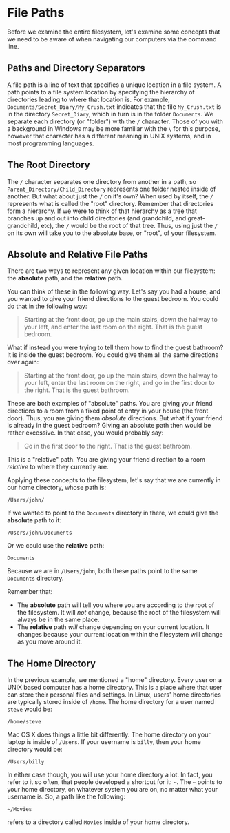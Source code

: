 # File Paths

Before we examine the entire filesystem, let's examine some concepts that we need to be aware of when navigating our computers via the command line.

## Paths and Directory Separators

A file path is a line of text that specifies a unique location in a file system. A path points to a file system location by specifying the hierarchy of directories leading to where that location is. For example, `Documents/Secret_Diary/My_Crush.txt` indicates that the file `My_Crush.txt` is in the directory `Secret_Diary`, which in turn is in the folder `Documents`. We separate each directory (or "folder") with the `/` character. Those of you with a background in Windows may be more familiar with the `\` for this purpose, however that character has a different meaning in UNIX systems, and in most programming languages.

## The Root Directory

The `/` character separates one directory from another in a path, so `Parent_Directory/Child_Directory` represents one folder nested inside of another. But what about just the `/` on it's own? When used by itself, the `/` represents what is called the "root" directory. Remember that directories form a hierarchy. If we were to think of that hierarchy as a tree that branches up and out into child directories (and grandchild, and great-grandchild, etc), the `/` would be the root of that tree. Thus, using just the `/` on its own will take you to the absolute base, or "root", of your filesystem.

## Absolute and Relative File Paths

There are two ways to represent any given location within our filesystem: the **absolute** path, and the **relative** path.

You can think of these in the following way. Let's say you had a house, and you wanted to give your friend directions to the guest bedroom. You could do that in the following way:

> Starting at the front door, go up the main stairs, down the hallway to your left, and enter the last room on the right. That is the guest bedroom.

What if instead you were trying to tell them how to find the guest bathroom? It is inside the guest bedroom. You could give them all the same directions over again:

> Starting at the front door, go up the main stairs, down the hallway to your left, enter the last room on the right, and go in the first door to the right. That is the guest bathroom.

These are both examples of "absolute" paths. You are giving your friend directions to a room from a fixed point of entry in your house (the front door). Thus, you are giving them *absolute* directions. But what if your friend is already in the guest bedroom? Giving an absolute path then would be rather excessive. In that case, you would probably say:

> Go in the first door to the right. That is the guest bathroom.

This is a "relative" path. You are giving your friend direction to a room *relative* to where they currently are.

Applying these concepts to the filesystem, let's say that we are currently in our home directory, whose path is:

```
/Users/john/
```

If we wanted to point to the `Documents` directory in there, we could give the **absolute** path to it:

```
/Users/john/Documents
```

Or we could use the **relative** path:

```
Documents
```

Because we are in `/Users/john`, both these paths point to the same `Documents` directory.

Remember that:

- The **absolute** path will tell you where you are according to the root of the filesystem. It will *not* change, because the root of the filesystem will always be in the same place.
- The **relative** path *will* change depending on your current location. It changes because your current location within the filesystem will change as you move around it.

## The Home Directory

In the previous example, we mentioned a "home" directory. Every user on a UNIX based computer has a home directory. This is a place where that user can store their personal files and settings. In Linux, users' home directories are typically stored inside of `/home`. The home directory for a user named `steve` would be:

```
/home/steve
```

Mac OS X does things a little bit differently. The home directory on your laptop is inside of `/Users`. If your username is `billy`, then your home directory would be:

```
/Users/billy
```

In either case though, you will use your home directory a lot. In fact, you refer to it so often, that people developed a shortcut for it: `~`. The `~` points to your home directory, on whatever system you are on, no matter what your username is. So, a path like the following:

```
~/Movies
```

refers to a directory called `Movies` inside of your home directory.
